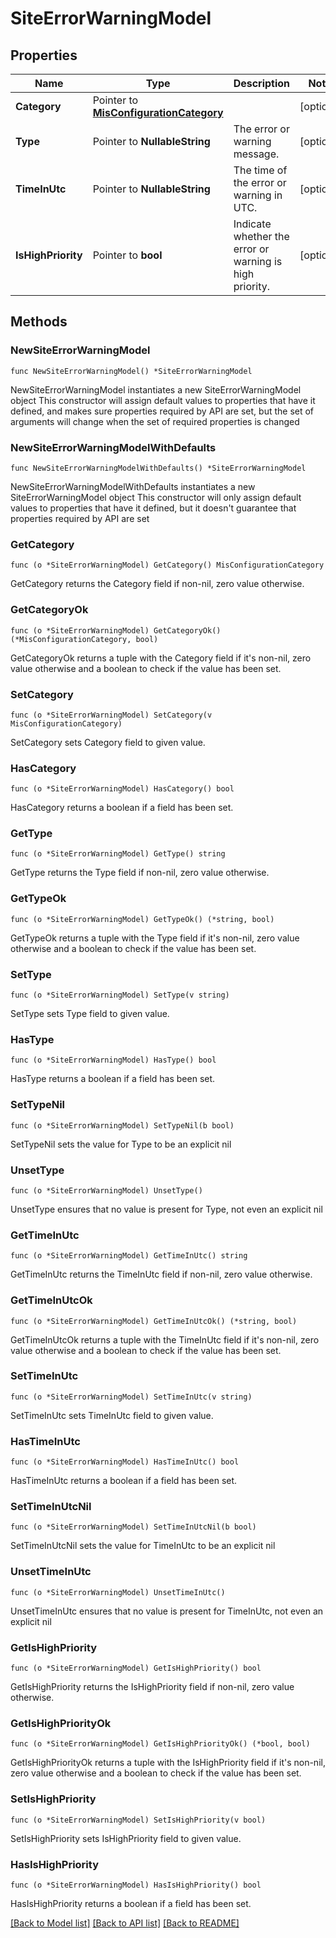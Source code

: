 # SiteErrorWarningModel

## Properties

Name | Type | Description | Notes
------------ | ------------- | ------------- | -------------
**Category** | Pointer to [**MisConfigurationCategory**](MisConfigurationCategory.md) |  | [optional] 
**Type** | Pointer to **NullableString** | The error or warning message. | [optional] 
**TimeInUtc** | Pointer to **NullableString** | The time of the error or warning in UTC. | [optional] 
**IsHighPriority** | Pointer to **bool** | Indicate whether the error or warning is high priority. | [optional] 

## Methods

### NewSiteErrorWarningModel

`func NewSiteErrorWarningModel() *SiteErrorWarningModel`

NewSiteErrorWarningModel instantiates a new SiteErrorWarningModel object
This constructor will assign default values to properties that have it defined,
and makes sure properties required by API are set, but the set of arguments
will change when the set of required properties is changed

### NewSiteErrorWarningModelWithDefaults

`func NewSiteErrorWarningModelWithDefaults() *SiteErrorWarningModel`

NewSiteErrorWarningModelWithDefaults instantiates a new SiteErrorWarningModel object
This constructor will only assign default values to properties that have it defined,
but it doesn't guarantee that properties required by API are set

### GetCategory

`func (o *SiteErrorWarningModel) GetCategory() MisConfigurationCategory`

GetCategory returns the Category field if non-nil, zero value otherwise.

### GetCategoryOk

`func (o *SiteErrorWarningModel) GetCategoryOk() (*MisConfigurationCategory, bool)`

GetCategoryOk returns a tuple with the Category field if it's non-nil, zero value otherwise
and a boolean to check if the value has been set.

### SetCategory

`func (o *SiteErrorWarningModel) SetCategory(v MisConfigurationCategory)`

SetCategory sets Category field to given value.

### HasCategory

`func (o *SiteErrorWarningModel) HasCategory() bool`

HasCategory returns a boolean if a field has been set.

### GetType

`func (o *SiteErrorWarningModel) GetType() string`

GetType returns the Type field if non-nil, zero value otherwise.

### GetTypeOk

`func (o *SiteErrorWarningModel) GetTypeOk() (*string, bool)`

GetTypeOk returns a tuple with the Type field if it's non-nil, zero value otherwise
and a boolean to check if the value has been set.

### SetType

`func (o *SiteErrorWarningModel) SetType(v string)`

SetType sets Type field to given value.

### HasType

`func (o *SiteErrorWarningModel) HasType() bool`

HasType returns a boolean if a field has been set.

### SetTypeNil

`func (o *SiteErrorWarningModel) SetTypeNil(b bool)`

 SetTypeNil sets the value for Type to be an explicit nil

### UnsetType
`func (o *SiteErrorWarningModel) UnsetType()`

UnsetType ensures that no value is present for Type, not even an explicit nil
### GetTimeInUtc

`func (o *SiteErrorWarningModel) GetTimeInUtc() string`

GetTimeInUtc returns the TimeInUtc field if non-nil, zero value otherwise.

### GetTimeInUtcOk

`func (o *SiteErrorWarningModel) GetTimeInUtcOk() (*string, bool)`

GetTimeInUtcOk returns a tuple with the TimeInUtc field if it's non-nil, zero value otherwise
and a boolean to check if the value has been set.

### SetTimeInUtc

`func (o *SiteErrorWarningModel) SetTimeInUtc(v string)`

SetTimeInUtc sets TimeInUtc field to given value.

### HasTimeInUtc

`func (o *SiteErrorWarningModel) HasTimeInUtc() bool`

HasTimeInUtc returns a boolean if a field has been set.

### SetTimeInUtcNil

`func (o *SiteErrorWarningModel) SetTimeInUtcNil(b bool)`

 SetTimeInUtcNil sets the value for TimeInUtc to be an explicit nil

### UnsetTimeInUtc
`func (o *SiteErrorWarningModel) UnsetTimeInUtc()`

UnsetTimeInUtc ensures that no value is present for TimeInUtc, not even an explicit nil
### GetIsHighPriority

`func (o *SiteErrorWarningModel) GetIsHighPriority() bool`

GetIsHighPriority returns the IsHighPriority field if non-nil, zero value otherwise.

### GetIsHighPriorityOk

`func (o *SiteErrorWarningModel) GetIsHighPriorityOk() (*bool, bool)`

GetIsHighPriorityOk returns a tuple with the IsHighPriority field if it's non-nil, zero value otherwise
and a boolean to check if the value has been set.

### SetIsHighPriority

`func (o *SiteErrorWarningModel) SetIsHighPriority(v bool)`

SetIsHighPriority sets IsHighPriority field to given value.

### HasIsHighPriority

`func (o *SiteErrorWarningModel) HasIsHighPriority() bool`

HasIsHighPriority returns a boolean if a field has been set.


[[Back to Model list]](../README.md#documentation-for-models) [[Back to API list]](../README.md#documentation-for-api-endpoints) [[Back to README]](../README.md)


